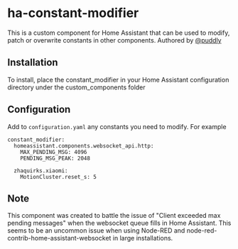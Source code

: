 # ha-constant-modifier
This is a custom component for Home Assistant that can be used to modify, patch or overwrite constants in other components. Authored by [@puddly](https://github.com/puddly)

## Installation
To install, place the constant_modifier in your Home Assistant configuration directory under the custom_components folder

## Configuration
Add to `configuration.yaml` any constants you need to modify. For example

```
constant_modifier:
  homeassistant.components.websocket_api.http:
    MAX_PENDING_MSG: 4096
    PENDING_MSG_PEAK: 2048

  zhaquirks.xiaomi:
    MotionCluster.reset_s: 5
```


## Note
This component was created to battle the issue of "Client exceeded max pending messages" when the websocket queue fills in Home Assistant. This seems to be an uncommon issue when using Node-RED and node-red-contrib-home-assistant-websocket in large installations.

